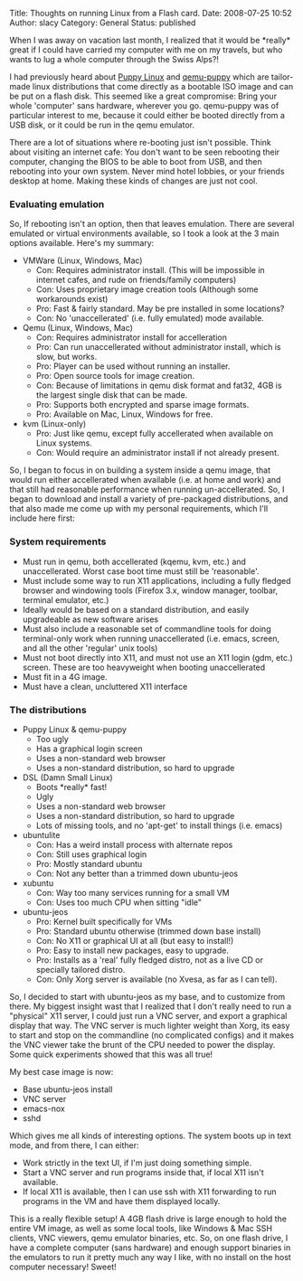 Title: Thoughts on running Linux from a Flash card.
Date: 2008-07-25 10:52
Author: slacy
Category: General
Status: published

When I was away on vacation last month, I realized that it would be
\*really\* great if I could have carried my computer with me on my
travels, but who wants to lug a whole computer through the Swiss Alps?!

I had previously heard about [Puppy Linux]() and [qemu-puppy]() which
are tailor-made linux distributions that come directly as a bootable ISO
image and can be put on a flash disk. This seemed like a great
compromise: Bring your whole 'computer' sans hardware, wherever you go.
qemu-puppy was of particular interest to me, because it could either be
booted directly from a USB disk, or it could be run in the qemu
emulator.

There are a lot of situations where re-booting just isn't possible.
Think about visiting an internet cafe: You don't want to be seen
rebooting their computer, changing the BIOS to be able to boot from USB,
and then rebooting into your own system. Never mind hotel lobbies, or
your friends desktop at home. Making these kinds of changes are just not
cool.

### Evaluating emulation

So, If rebooting isn't an option, then that leaves emulation. There are
several emulated or virtual environments available, so I took a look at
the 3 main options available. Here's my summary:

-   VMWare (Linux, Windows, Mac)
    -   Con: Requires administrator install. (This will be impossible in
        internet cafes, and rude on friends/family computers)
    -   Con: Uses proprietary image creation tools (Although some
        workarounds exist)
    -   Pro: Fast & fairly standard. May be pre installed in some
        locations?
    -   Con: No 'unaccellerated' (i.e. fully emulated) mode available.
-   Qemu (Linux, Windows, Mac)
    -   Con: Requires administrator install for accelleration
    -   Pro: Can run unaccellerated without administrator install, which
        is slow, but works.
    -   Pro: Player can be used without running an installer.
    -   Pro: Open source tools for image creation.
    -   Con: Because of limitations in qemu disk format and fat32, 4GB
        is the largest single disk that can be made.
    -   Pro: Supports both encrypted and sparse image formats.
    -   Pro: Available on Mac, Linux, Windows for free.
-   kvm (Linux-only)
    -   Pro: Just like qemu, except fully accellerated when available on
        Linux systems.
    -   Con: Would require an administrator install if not
        already present.

So, I began to focus in on building a system inside a qemu image, that
would run either accellerated when available (i.e. at home and work) and
that still had reasonable performance when running un-accellerated. So,
I began to download and install a variety of pre-packaged distributions,
and that also made me come up with my personal requirements, which I'll
include here first:

### System requirements

-   Must run in qemu, both accellerated (kqemu, kvm, etc.)
    and unaccellerated. Worst case boot time must still be 'reasonable'.
-   Must include some way to run X11 applications, including a fully
    fledged browser and windowing tools (Firefox 3.x, window manager,
    toolbar, terminal emulator, etc.)
-   Ideally would be based on a standard distribution, and easily
    upgradeable as new software arises
-   Must also include a reasonable set of commandline tools for doing
    terminal-only work when running unaccellerated (i.e. emacs, screen,
    and all the other 'regular' unix tools)
-   Must not boot directly into X11, and must not use an X11 login
    (gdm, etc.) screen. These are too heavyweight when booting
    unaccellerated
-   Must fit in a 4G image.
-   Must have a clean, uncluttered X11 interface

### The distributions

-   Puppy Linux & qemu-puppy
    -   Too ugly
    -   Has a graphical login screen
    -   Uses a non-standard web browser
    -   Uses a non-standard distribution, so hard to upgrade
-   DSL (Damn Small Linux)
    -   Boots \*really\* fast!
    -   Ugly
    -   Uses a non-standard web browser
    -   Uses a non-standard distribution, so hard to upgrade
    -   Lots of missing tools, and no 'apt-get' to install things (i.e.
        emacs)
-   ubuntulite
    -   Con: Has a weird install process with alternate repos
    -   Con: Still uses graphical login
    -   Pro: Mostly standard ubuntu
    -   Con: Not any better than a trimmed down ubuntu-jeos
-   xubuntu
    -   Con: Way too many services running for a small VM
    -   Con: Uses too much CPU when sitting "idle"
-   ubuntu-jeos
    -   Pro: Kernel built specifically for VMs
    -   Pro: Standard ubuntu otherwise (trimmed down base install)
    -   Con: No X11 or graphical UI at all (but easy to install!)
    -   Pro: Easy to install new packages, easy to upgrade.
    -   Pro: Installs as a 'real' fully fledged distro, not as a live CD
        or specially tailored distro.
    -   Con: Only Xorg server is available (no Xvesa, as far as I
        can tell).

So, I decided to start with ubuntu-jeos as my base, and to customize
from there. My biggest insight wast that I realized that I don't really
need to run a "physical" X11 server, I could just run a VNC server, and
export a graphical display that way. The VNC server is much lighter
weight than Xorg, its easy to start and stop on the commandline (no
complicated configs) and it makes the VNC viewer take the brunt of the
CPU needed to power the display. Some quick experiments showed that this
was all true!

My best case image is now:

-   Base ubuntu-jeos install
-   VNC server
-   emacs-nox
-   sshd

Which gives me all kinds of interesting options. The system boots up in
text mode, and from there, I can either:

-   Work strictly in the text UI, if I'm just doing something simple.
-   Start a VNC server and run programs inside that, if local X11
    isn't available.
-   If local X11 is available, then I can use ssh with X11 forwarding to
    run programs in the VM and have them displayed locally.

This is a really flexible setup! A 4GB flash drive is large enough to
hold the entire VM image, as well as some local tools, like Windows &
Mac SSH clients, VNC viewers, qemu emulator binaries, etc. So, on one
flash drive, I have a complete computer (sans hardware) and enough
support binaries in the emulators to run it pretty much any way I like,
with no install on the host computer necessary! Sweet!
